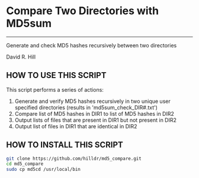# Compare Two Directories with MD5sum
-----------------------------------------------------------------------------
Generate and check MD5 hashes recursively between two directories

David R. Hill

## HOW TO USE THIS SCRIPT
This script performs a series of actions:

1. Generate and verify MD5 hashes recursively in two unique user specified directories (results in 'md5sum\_check_DIR#.txt')
2. Compare list of MD5 hashes in DIR1 to list of MD5 hashes in DIR2
3. Output lists of files that are present in DIR1 but not present in DIR2 
4. Output list of files in DIR1 that are identical in DIR2 

## HOW TO INSTALL THIS SCRIPT 
``` sh
git clone https://github.com/hilldr/md5_compare.git
cd md5_compare
sudo cp md5cd /usr/local/bin
```
